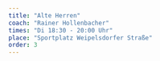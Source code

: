 ```yaml
---
title: "Alte Herren"
coach: "Rainer Hollenbacher"
times: "Di 18:30 - 20:00 Uhr"
place: "Sportplatz Weipelsdorfer Straße"
order: 3
---
```

